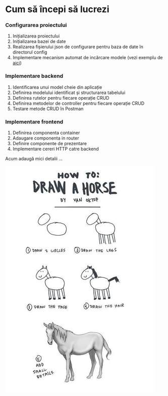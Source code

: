# Cum să începi să lucrezi

### Configurarea proiectului

1. Inițializarea proiectului
2. Inițializarea bazei de date
3. Realizarea fișierului json de configurare pentru baza de date în directorul config
4. Implementare mecanism automat de incărcare modele \(vezi exemplu de [aici](https://github.com/webtech-superheroes/webtech-hub/blob/master/backend/models/index.js)\)

### Implementare backend

1. Identificarea unui model cheie din aplicație
2. Definirea modelului identificat și structurarea tabelului
3. Definirea rutelor pentru fiecare operație CRUD
4. Definirea metodelor de controller pentru fiecare operație CRUD
5. Testare metode CRUD în Postman

### Implementare frontend

1. Definirea componenta container
2. Adaugare componenta in router
3. Definire componente de prezentare
4. Implementare cereri HTTP catre backend

Acum adaugă mici detalii ...

![](../.gitbook/assets/64848acfc6674200aa67184117d76249.jpg)



